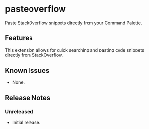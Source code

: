 # pasteoverflow

Paste StackOverflow snippets directly from your Command Palette.

## Features

This extension allows for quick searching and pasting code snippets directly from StackOverflow.

## Known Issues

* None.

## Release Notes

### Unreleased

* Initial release.